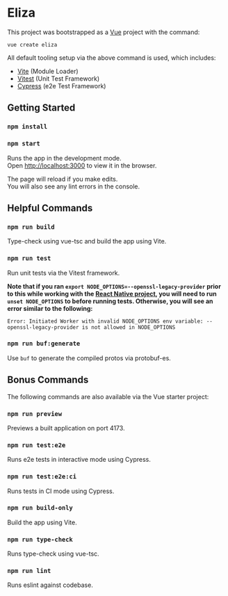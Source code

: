 # Eliza

This project was bootstrapped as a [Vue](https://vuejs.org/) project with the command:

`vue create eliza`

All default tooling setup via the above command is used, which includes:

* [Vite](https://vitejs.dev) (Module Loader)
* [Vitest](https://vitest.dev) (Unit Test Framework)
* [Cypress](https://www.cypress.io/) (e2e Test Framework)

## Getting Started

### `npm install`
### `npm start`

Runs the app in the development mode.\
Open [http://localhost:3000](http://localhost:3000) to view it in the browser.

The page will reload if you make edits.\
You will also see any lint errors in the console.

## Helpful Commands

### `npm run build`

Type-check using vue-tsc and build the app using Vite.

### `npm run test`

Run unit tests via the Vitest framework.

**Note that if you ran `export NODE_OPTIONS=--openssl-legacy-provider` prior to this while working with the 
[React Native project](../react-native/), you will need to run `unset NODE_OPTIONS` to before running tests.  Otherwise, you will see an 
error similar to the following:**

`Error: Initiated Worker with invalid NODE_OPTIONS env variable: --openssl-legacy-provider is not allowed in NODE_OPTIONS`

### `npm run buf:generate`

Use `buf` to generate the compiled protos via protobuf-es.

## Bonus Commands

The following commands are also available via the Vue starter project:

### `npm run preview`

Previews a built application on port 4173.

### `npm run test:e2e`

Runs e2e tests in interactive mode using Cypress.

### `npm run test:e2e:ci`

Runs tests in CI mode using Cypress.

### `npm run build-only`

Build the app using Vite.

### `npm run type-check`

Runs type-check using vue-tsc.

### `npm run lint`

Runs eslint against codebase.


